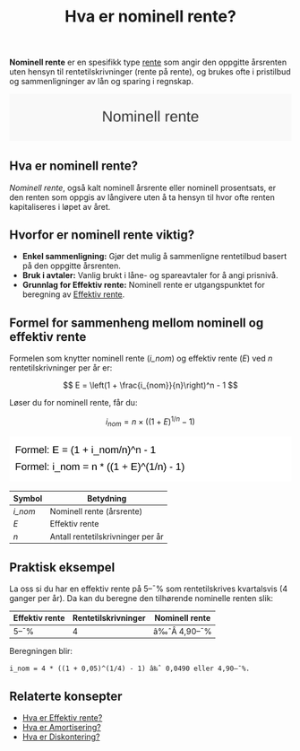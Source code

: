 ﻿---
title: "Hva er nominell rente?"
meta_title: "Hva er nominell rente?"
meta_description: '**Nominell rente** er en spesifikk type [rente](/blogs/regnskap/rente "Rente “ En komplett guide til rente i regnskap") som angir den oppgitte årsrenten uten...'
slug: hva-er-nominell-rente
type: blog
layout: pages/single
---

**Nominell rente** er en spesifikk type [rente](/blogs/regnskap/rente "Rente “ En komplett guide til rente i regnskap") som angir den oppgitte årsrenten uten hensyn til rentetilskrivninger (rente på rente), og brukes ofte i pristilbud og sammenligninger av lån og sparing i regnskap.

![Hva er nominell rente?](hva-er-nominell-rente-image.svg)

## Hva er nominell rente?

*Nominell rente*, også kalt nominell årsrente eller nominell prosentsats, er den renten som oppgis av långivere uten å ta hensyn til hvor ofte renten kapitaliseres i løpet av året.

## Hvorfor er nominell rente viktig?

* **Enkel sammenligning:** Gjør det mulig å sammenligne rentetilbud basert på den oppgitte årsrenten.
* **Bruk i avtaler:** Vanlig brukt i låne- og spareavtaler for å angi prisnivå.
* **Grunnlag for Effektiv rente:** Nominell rente er utgangspunktet for beregning av [Effektiv rente](/blogs/regnskap/hva-er-effektiv-rente "Hva er Effektiv rente? Komplett Guide til Beregning av Effektiv rente i Regnskap").

## Formel for sammenheng mellom nominell og effektiv rente

Formelen som knytter nominell rente (*i_nom*) og effektiv rente (*E*) ved *n* rentetilskrivninger per år er:

$$
E = \left(1 + \frac{i_{nom}}{n}\right)^n - 1
$$

Løser du for nominell rente, får du:

$$
i_{nom} = n \times \left((1 + E)^{1/n} - 1\right)
$$

![Formel for nominell rente](nominell-rente-formel.svg)

| Symbol  | Betydning                         |
| ------- | --------------------------------- |
| *i_nom* | Nominell rente (årsrente)        |
| *E*     | Effektiv rente                    |
| *n*     | Antall rentetilskrivninger per år |

## Praktisk eksempel

La oss si du har en effektiv rente på 5–¯% som rentetilskrives kvartalsvis (4 ganger per år). Da kan du beregne den tilhørende nominelle renten slik:

| Effektiv rente | Rentetilskrivninger | Nominell rente |
| -------------- | ------------------- | -------------- |
| 5–¯%            | 4                   | â‰ˆÂ 4,90–¯%       |

Beregningen blir:
```
i_nom = 4 * ((1 + 0,05)^(1/4) - 1) â‰ˆ 0,0490 eller 4,90–¯%.
```

## Relaterte konsepter

* [Hva er Effektiv rente?](/blogs/regnskap/hva-er-effektiv-rente "Hva er Effektiv rente? Komplett Guide til Beregning av Effektiv rente i Regnskap")
* [Hva er Amortisering?](/blogs/regnskap/hva-er-amortisering "Hva er Amortisering? En Komplett Guide til Avskrivninger og Amortisering")
* [Hva er Diskontering?](/blogs/regnskap/hva-er-diskontering "Hva er Diskontering? Komplett Guide til Nåverdi og Diskonterte Kontantstrømmer")










